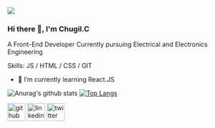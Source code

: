 ![](https://pbs.twimg.com/profile_banners/1053968660459532288/1592320148/600x200)
### Hi there 👋, I'm Chugil.C
A Front-End Developer Currently pursuing  Electrical and Electronics Engineering

Skills:  JS / HTML / CSS /  GIT

- 🌱 I’m currently learning React.JS 

![Anurag's github stats](https://github-readme-stats.vercel.app/api?username=chugilc&show_icons=true&theme=dark)
[![Top Langs](https://github-readme-stats.vercel.app/api/top-langs/?username=chugilc)](https://github.com/chugilc/github-readme-stats)

[<img src='https://cdn.jsdelivr.net/npm/simple-icons@3.0.1/icons/github.svg' alt='github' height='40'>](https://github.com/https://github.com/ChugilC)    [<img src='https://cdn.jsdelivr.net/npm/simple-icons@3.0.1/icons/linkedin.svg' alt='linkedin' height='40'>](https://www.linkedin.com/in/https://www.linkedin.com/in/chugil-c-345318175//)         [<img src='https://cdn.jsdelivr.net/npm/simple-icons@3.0.1/icons/twitter.svg' alt='twitter' height='40'>](https://twitter.com/https://twitter.com/Chugil_C)  
